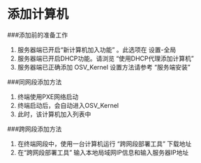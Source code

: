 # 添加计算机

###添加前的准备工作
1. 服务器端已开启“新计算机加入功能” 。此选项在 设置-全局
2. 服务器端已开启DHCP功能。请浏览 “使用DHCP代理添加计算机”
3. 服务器端已正确添加 OSV_Kernel  设置方法请参考 “服务端安装”



###同网段添加方法
1. 终端使用PXE网络启动
2. 终端启动后，会自动进入OSV_Kernel
3. 此时，该计算机加入列表中



###跨网段添加方法
1.  在终端网段中，使用一台计算机运行 “跨网段部署工具”  下载地址
2.  在“跨网段部署工具” 输入本地局域网IP信息和输入服务器IP地址


